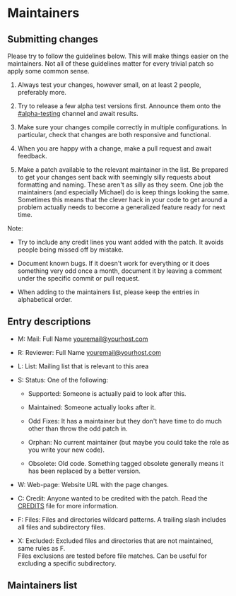 <!-- SPDX-License-Identifier: MIT -->

# Maintainers

## Submitting changes

Please try to follow the guidelines below. This will make things easier on the maintainers.
Not all of these guidelines matter for every trivial patch so apply some common sense.

1.  Always test your changes, however small,
    on at least 2 people, preferably more.

2.  Try to release a few alpha test versions first.
    Announce them onto the [#alpha-testing](https://discord.gg/Hr36hVVV)
    channel and await results.

3.  Make sure your changes compile correctly in multiple configurations.
    In particular, check that changes are both responsive and functional.

4.  When you are happy with a change, make a pull request and await feedback.

5.  Make a patch available to the relevant maintainer in the list.
    Be prepared to get your changes sent back with seemingly silly requests
    about formatting and naming. These aren't as silly as they seem.
    One job the maintainers (and especially Michael) do is keep things looking the same.
    Sometimes this means that the clever hack in your code to get around a problem
    actually needs to become a generalized feature ready for next time.

Note:

-   Try to include any credit lines you want added with the patch.
    It avoids people being missed off by mistake.  

-   Document known bugs.
    If it doesn't work for everything or it does something very odd once a month,
    document it by leaving a comment under the specific commit or pull request.

-   When adding to the maintainers list, please keep the entries in alphabetical order.

## Entry descriptions

-   M: Mail: Full Name <youremail@yourhost.com>

-   R: Reviewer: Full Name <youremail@yourhost.com>

-   L: List: Mailing list that is relevant to this area

-   S: Status: One of the following:

    -   Supported: Someone is actually paid to look after this.

    -   Maintained: Someone actually looks after it.

    -   Odd Fixes: It has a maintainer but they don't have time
        to do much other than throw the odd patch in.

    -   Orphan: No current maintainer (but maybe you could take the role
        as you write your new code).

    -   Obsolete: Old code. Something tagged obsolete generally means
        it has been replaced by a better version.

-   W: Web-page: Website URL with the page changes.

-   C: Credit: Anyone wanted to be credited with the patch.
    Read the [CREDITS](https://github.com/CMihai99/fyndro/blob/main/CREDITS.md)
    file for more information.

-   F: Files: Files and directories wildcard patterns.
    A trailing slash includes all files and subdirectory files.

-   X: Excluded: Excluded files and directories
    that are not maintained, same rules as F.  
    Files exclusions are tested before file matches.
    Can be useful for excluding a specific subdirectory.

## Maintainers list

